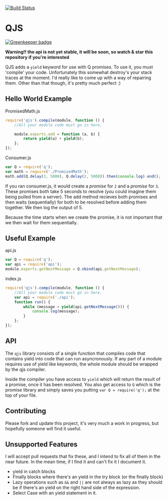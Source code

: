 [![Build Status](https://secure.travis-ci.org/ForbesLindesay/QJS.png?branch=master)](http://travis-ci.org/ForbesLindesay/QJS)

QJS
===

[![Greenkeeper badge](https://badges.greenkeeper.io/ForbesLindesay/QJS.svg)](https://greenkeeper.io/)

**Warning!! the api is not yet stable, it will be soon, so watch & star this repository if you're interested**


QJS adds a `yield` keyword for use with Q promises.  To use it, you must 'compile' your code.  Unfortunately this somewhat destroy's your stack traces at the moment.  I'd really like to come up with a way of repairing them. Other than that though, it's pretty much perfect :)

Hello World Example
-------------------

PromisedMath.js

```javascript
require('qjs').compile(module, function () {
    //All your module code must go in here.

    module.exports.add = function (a, b) {
        return yield(a) + yield(b);
    };
});
```

Consumer.js

```javascript
var Q = require('q');
var math = require('./PromisedMath');
math.add(Q.delay(3, 5000), Q.delay(2, 5000)).then(console.log).end();
```

If you ran consumer.js, it would create a _promise_ for `2` and a _promise_ for `3`.  These promises both take 5 seconds to resolve (you could imagine them being pulled from a server).  The add method recieves both promises and then waits (sequentially) for both to be resolved before adding them together.  We then log the output of 5.

Because the time starts when we create the promise, it is not important that we then wait for them sequentially.

Useful Example
---------------------

api.js

```javascript
var Q = require('q');
var api = require('api');
module.exports.getNextMessage = Q.nbind(api.getNextMessage);
```

index.js

```javascript
require('qjs').compile(module, function () {
    //All your module code must go in here.
    var api = require('./api');
    function run() {
        while (message = yield(api.getNextMessage())) {
            console.log(message);
        }
    };
});
```

API
---

The `qjs` library consists of a single function that compiles code that contains yield into code that can run asyncronously.  If any part of a module requires use of yield like keywords, the whole module should be wrapped by the qjs compiler.

Inside the compiler you have access to `yield` which will return the result of a promise, once it has been resolved.  You also get access to `Q` which is the promise library and simply saves you putting `var Q = require('q');` at the top of your file.

Contributing
------------

Please fork and update this project, it's very much a work in progress, but hopefully someone will find it useful.

Unsupported Features
--------------------

I will accept pull requests that fix these, and I intend to fix all of them in the near future.  In the mean time, if I find it and can't fix it I document it.

 - yield in catch blocks
 - Finally blocks where there's an yield in the try block (or the finally block)
 - Lazy operations such as `&&` and `||` are not always as lazy as they should be if there's an yield on the right hand side of the expression.
 - Select Case with an yield statement in it.
 